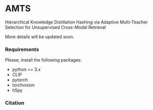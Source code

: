 # AMTS
Hierarchical Knowledge Distillation Hashing via Adaptive Multi-Teacher Selection for Unsupervised Cross-Modal Retrieval

More details will be updated soon.

### Requirements
Please, install the following packages:

- python == 3.x 
- CLIP
- pytorch
- torchvision
- h5py

### Citation

